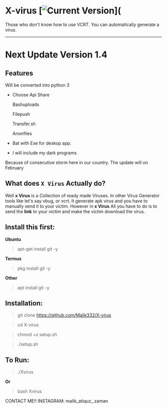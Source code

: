 # X-virus [![Current Version ](https://img.shields.io/badge/Current%20Version-1.1-blue?style=flat-square)](

Those who don't know how to use VCRT. You can automatically generate a virus.

---

# Next Update Version 1.4
## Features
Will be converted into python 3
+ Choose Api Share

   Bashuploads

   Filepush
   
   Transfer.sh
   
   Anonfiles

+ Bat with Exe for deskop app.

+ I will include my dark programs

Because of consecutive storm here in our country. The update will on February




## What does `X Virus` Actually do?
Well __x Virus__ is a Collection of ready made Viruses.
In other Virus Generator tools like let's say vbug, or vcrt. It generate apk virus and you have to manually send it to your victim.
However in __x Virus__ All you have to do is to send the __link__ to your victim and make the victim download the virus. 


## Install this first:
__Ubuntu__
> apt-get install git -y

__Termux__
> pkg install git -y

__Other__
> apt install git -y


## Installation:
> git clone https://github.com/Malik332/X-virus

> cd X-virus

> chmod +x setup.sh

> ./setup.sh


## To Run:
> ./Xvirus

__Or__

> bash Xvirus



CONTACT ME!!
INSTAGRAM: malik_atiquz_.zaman



